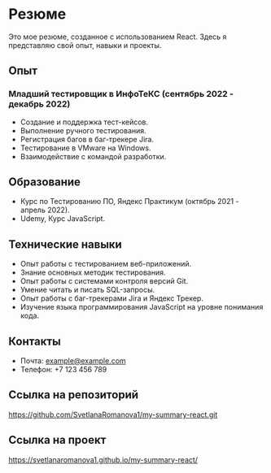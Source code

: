 # Резюме

Это мое резюме, созданное с использованием React. Здесь я представляю свой опыт, навыки и проекты.

## Опыт

### Младший тестировщик в ИнфоТеКС (сентябрь 2022 - декабрь 2022)

- Создание и поддержка тест-кейсов.
- Выполнение ручного тестирования.
- Регистрация багов в баг-трекере Jira.
- Тестирование в VMware на Windows.
- Взаимодействие с командой разработки.

## Образование

- Курс по Тестированию ПО, Яндекс Практикум (октябрь 2021 - апрель 2022).
- Udemy, Курс JavaScript.

## Технические навыки

- Опыт работы с тестированием веб-приложений.
- Знание основных методик тестирования.
- Опыт работы с системами контроля версий Git.
- Умение читать и писать SQL-запросы.
- Опыт работы с баг-трекерами Jira и Яндекс Трекер.
- Изучение языка программирования JavaScript на уровне понимания кода.


## Контакты

- Почта: example@example.com
- Телефон: +7 123 456 789


## Ссылка на репозиторий
https://github.com/SvetlanaRomanova1/my-summary-react.git
## Ссылка на проект 
https://svetlanaromanova1.github.io/my-summary-react/
